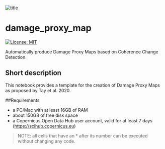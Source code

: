 ![title](https://raw.githubusercontent.com/ESA-PhiLab/OST_Notebooks/master/auxiliary/header_image.PNG)

# damage_proxy_map
[![License: MIT](https://img.shields.io/badge/License-MIT-yellow.svg)](https://opensource.org/licenses/MIT)

Automatically produce Damage Proxy Maps based on Coherence Change Detection.

## Short description

This notebook provides a template for the creation of Damage Proxy Maps as proposed by Tay et al. 2020.

##Requirements

- a PC/Mac with at least 16GB of RAM
- about 150GB of free disk space
- a Copernicus Open Data Hub user account, valid for at least 7 days (https://scihub.copernicus.eu)

> NOTE: all cells that have an * after its number can be executed without changing any code.
